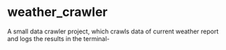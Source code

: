 # weather_crawler
A small data crawler project, which crawls data of current weather report and logs the results in the terminal-
